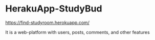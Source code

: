 # HerakuApp-StudyBud
https://find-studyroom.herokuapp.com/

It is a web-platform with users, posts, comments, and other features
